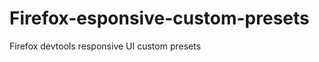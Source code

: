 Firefox-esponsive-custom-presets
================================

Firefox devtools responsive UI custom presets